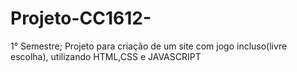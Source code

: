 # Projeto-CC1612-
1° Semestre;
Projeto para criação de um site com jogo incluso(livre escolha), utilizando HTML,CSS e JAVASCRIPT
